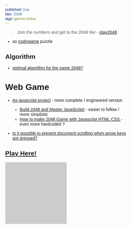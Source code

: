 ```yaml
---
published: true
title: '2048'
tags: games online
---
```

> Join the numbers and get to the 2048 tile! - [play2048](https://play2048.co/)

- as [codingame](https://www.codingame.com/contribute/view/54927e7306266ad2583c95cbf8e3872d6def) puzzle

## Algorithm
- [optimal algorithm for the game 2048?](https://stackoverflow.com/questions/22342854/what-is-the-optimal-algorithm-for-the-game-2048)

# Web Game
- [As javascript project](https://www.youtube.com/watch?v=wOVEe9eawXc) - more complete / engineered version
	- [Build 2048 and Master JavaScript!](https://www.youtube.com/watch?v=RC_SglXG4Y8&list=LL&index=9) - easier to follow / more simplistic
	- [How to make 2048 Game with Javascript HTML CSS ](https://www.youtube.com/watch?v=XM2n1gu4530) - even more hardcoded ?

- [Is it possible to prevent document scrolling when arrow keys are pressed?](https://stackoverflow.com/questions/910724/is-it-possible-to-prevent-document-scrolling-when-arrow-keys-are-pressed)

## [Play Here!](https://github.com/yduf/js-2048)
<style>
*, *::before, *::after {
  box-sizing: border-box;
  font-family: Arial;
}

#board-wrapper {
  --cell-size: 25%;
  --cell-gap:  0%;
  --cell-radius: 2%;

  display: flex;
  justify-content: center;
  align-items: center;
  margin: 0;
  font-size: 7.5vmin;
  aspect-ratio: 1 / 1; /* Sets height equal to width */
  width: 50%; /* Takes up the full width of the parent */
}

#game-board {
  display: grid;
  grid-template-columns: repeat(var(--grid-size), var(--cell-size));
  grid-template-rows: repeat(var(--grid-size), var(--cell-size));
  background-color: #CCC;
  gap: var(--cell-gap);
  border-radius: var(--cell-radius);
  padding: var(--cell-gap);
  position: relative;
  width: 100%;
  height: 100%;
}

.cell {
  background-color: #AAA;
  border-radius: var(--cell-radius);
}

.tile {
  position: absolute;
  display: flex;
  justify-content: center;
  align-items: center;
  width: var(--cell-size);
  height: var(--cell-size);
  background-color: red;
  border-radius: var(--cell-radius);
  top: calc(var(--y) * (var(--cell-size) + var(--cell-gap)) + var(--cell-gap));
  left: calc(var(--x) * (var(--cell-size) + var(--cell-gap)) + var(--cell-gap));
  font-weight: bold;
  background-color: hsl(200, 50%, var(--background-lightness));
  color: hsl(200, 25%, var(--text-lightness));
  animation: show 200ms ease-in-out;
  transition: 100ms ease-in-out;
}

@keyframes show {
  0% {
    opacity: .5;
    transform: scale(0);
  }
}
</style>
<script src="./script.js" type="module"></script>

<div id="board-wrapper">
 	<div id="game-board"></div>
</div>
